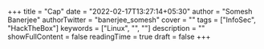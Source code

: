 +++
title = "Cap"
date = "2022-02-17T13:27:14+05:30"
author = "Somesh Banerjee"
authorTwitter = "banerjee_somesh"
cover = ""
tags = ["InfoSec", "HackTheBox"]
keywords = ["Linux", "", ""]
description = ""
showFullContent = false
readingTime = true
draft = false
+++

